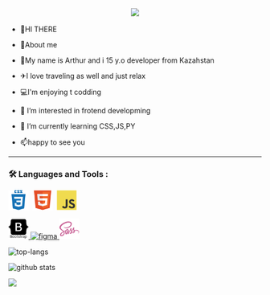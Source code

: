 <div id="header" align="center">
  <img src="https://media.giphy.com/media/M9gbBd9nbDrOTu1Mqx/giphy.gif" width="100"/>
</div>


- 👋HI THERE


- 🚀About me


- 🤝My name is Arthur and i 15 y.o developer from Kazahstan
- ✈I love traveling as well and just relax
- 💻I'm enjoying t codding
- 👀 I’m interested in frotend developming 
- 🌱 I’m currently learning CSS,JS,PY
- 📫happy to see you
---

### :hammer_and_wrench: Languages and Tools : 
<div>
  
  <img src="https://github.com/devicons/devicon/blob/master/icons/css3/css3-plain-wordmark.svg"  title="CSS3" alt="CSS" width="40" height="40"/>&nbsp;
  <img src="https://github.com/devicons/devicon/blob/master/icons/html5/html5-original.svg" title="HTML5" alt="HTML" width="40" height="40"/>&nbsp;
  <img src="https://github.com/devicons/devicon/blob/master/icons/javascript/javascript-original.svg" title="JavaScript" alt="JavaScript" width="40" height="40"/>&nbsp;
  <p align="left"> <a href="https://getbootstrap.com" target="_blank" rel="noreferrer"> <img src="https://raw.githubusercontent.com/devicons/devicon/master/icons/bootstrap/bootstrap-plain-wordmark.svg" alt="bootstrap" width="40" height="40"/> </a> <a href="https://www.figma.com/" target="_blank" rel="noreferrer"> <img src="https://www.vectorlogo.zone/logos/figma/figma-icon.svg" alt="figma" width="40" height="40"/> </a> <a href="https://sass-lang.com" target="_blank" rel="noreferrer"> <img src="https://raw.githubusercontent.com/devicons/devicon/master/icons/sass/sass-original.svg" alt="sass" width="40" height="40"/> </a> </p>

![top-langs](https://github-readme-stats.vercel.app/api/top-langs?username=sarah-hart-landolt&show_icons=true&theme=radical)

![github stats](https://github-readme-stats.vercel.app/api?username=sarah-hart-landolt&show_icons=true&theme=radical)

<img src="https://github-readme-streak-stats.herokuapp.com/?user=zluvsand"/>
<!---
diedezydevelop/diedezydevelop is a ✨ special ✨ repository because its `README.md` (this file) appears on your GitHub profile.
You can click the Preview link to take a look at your changes.
--->
